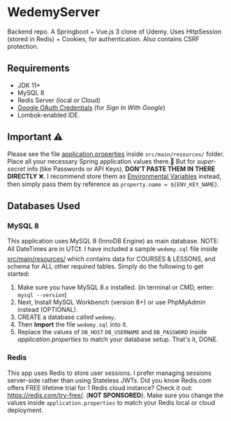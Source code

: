 # WedemyServer

Backend repo. A Springboot + Vue.js 3 clone of Udemy. Uses HttpSession (stored in Redis) + Cookies, for authentication.
Also contains CSRF protection.


## Requirements

- JDK 11+
- MySQL 8
- Redis Server (local or Cloud)
- [Google OAuth Credentials](https://console.developers.google.com/apis/credentials) (for _Sign In With Google_)
- Lombok-enabled IDE.

## Important ⚠

Please see the file [application.properties](src/main/resources/application.properties) inside `src/main/resources/`
folder. Place all your necessary Spring application values there.🚫 But for _super-secret_
info (like Passwords or API Keys), **DON'T PASTE THEM IN THERE DIRECTLY** ❌. I recommend store them
as [Environmental Variables](https://www.baeldung.com/properties-with-spring) instead, then simply pass them by
reference as `property.name = ${ENV_KEY_NAME}`.

## Databases Used

### MySQL 8

This application uses MySQL 8 (InnoDB Engine) as main database. NOTE: All DateTimes are in UTC❗. I have included a
sample `wedemy.sql` file inside [src/main/resources/](src/main/resources) which contains data for COURSES & LESSONS, and
schema for ALL other required tables. Simply do the following to get started:

1. Make sure you have MySQL 8.x installed. (in terminal or CMD, enter: `mysql --version`)
2. Next, Install MySQL Workbench (version 8+) or use PhpMyAdmin instead (OPTIONAL).
3. CREATE a database called `wedemy`.
4. Then **Import** the file `wedemy.sql` into it.
5. Replace the values of `DB_HOST` `DB_USERNAME` and `DB_PASSWORD` inside _application.properties_ to match your
   database setup. That's it, DONE.

### Redis

This app uses Redis to store user sessions. I prefer managing sessions server-side rather than using Stateless JWTs. Did
you know Redis.com offers FREE lifetime trial for 1 Redis cloud instance? Check it out: https://redis.com/try-free/.
(**NOT SPONSORED**). Make sure you change the values inside `application.properties` to match your Redis local or cloud
deployment.

